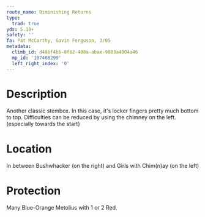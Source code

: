 ```yaml
---
route_name: Diminishing Returns
type:
  trad: true
yds: 5.10+
safety: ''
fa: Pat McCarthy, Gavin Ferguson, 3/05
metadata:
  climb_id: d48bf4b5-8f62-408a-abae-9803a4004a46
  mp_id: '107408299'
  left_right_index: '0'
---
```

# Description
Another classic stembox.  In this case, it's locker fingers pretty much bottom to top.  Difficulties can be reduced by using the chimney on the left. (especially towards the start)

# Location
In between Bushwhacker (on the right) and Girls with Chim(n)ay (on the left)

# Protection
Many Blue-Orange Metolius with 1 or 2 Red.
